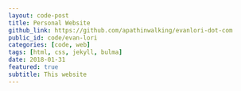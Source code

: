 ```yaml
---
layout: code-post
title: Personal Website
github_link: https://github.com/apathinwalking/evanlori-dot-com
public_id: code/evan-lori
categories: [code, web]
tags: [html, css, jekyll, bulma]
date: 2018-01-31
featured: true
subtitle: This website
---
```

